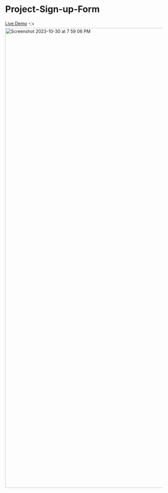 # Project-Sign-up-Form

[Live Demo](https://mcjacksonn.github.io/Etch-A-Sketch/)  👈
<img width="1467" alt="Screenshot 2023-10-30 at 7 59 06 PM" src="https://github.com/mcjacksonn/Project-Sign-up-Form/assets/95603478/b5050ce8-2abd-46c2-ad66-711ac87c3bbf">
